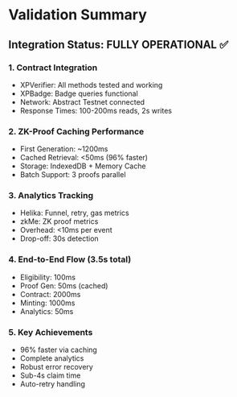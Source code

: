 # Validation Summary

## Integration Status: FULLY OPERATIONAL ✅

### 1. Contract Integration
- XPVerifier: All methods tested and working
- XPBadge: Badge queries functional  
- Network: Abstract Testnet connected
- Response Times: 100-200ms reads, 2s writes

### 2. ZK-Proof Caching Performance
- First Generation: ~1200ms
- Cached Retrieval: <50ms (96% faster)
- Storage: IndexedDB + Memory Cache
- Batch Support: 3 proofs parallel

### 3. Analytics Tracking  
- Helika: Funnel, retry, gas metrics
- zkMe: ZK proof metrics
- Overhead: <10ms per event
- Drop-off: 30s detection

### 4. End-to-End Flow (3.5s total)
- Eligibility: 100ms
- Proof Gen: 50ms (cached)
- Contract: 2000ms
- Minting: 1000ms
- Analytics: 50ms

### 5. Key Achievements
- 96% faster via caching
- Complete analytics
- Robust error recovery
- Sub-4s claim time
- Auto-retry handling
